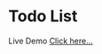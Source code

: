 # Todo List

Live Demo [Click here...](https://vipul1432.github.io/50_days-of-Javascript-Challenge/Day49_Todo%20List/)
